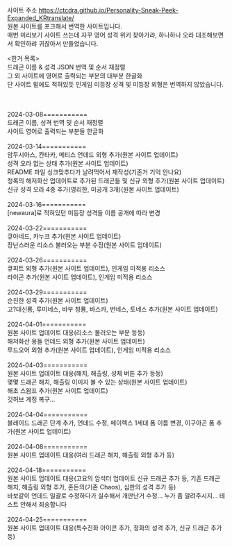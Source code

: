 사이트 주소
<a herf="https://ctcdra.github.io/Personality-Sneak-Peek-Expanded_KRtranslate/">https://ctcdra.github.io/Personality-Sneak-Peek-Expanded_KRtranslate/</a><br>
원본 사이트를 포크해서 번역한 사이트입니다.<br>
매번 미리보기 사이트 쓰는데 자꾸 영어 성격 위키 찾아가랴, 하나하나 오라 대조해보면서 확인하랴 귀찮아서 만들었습니다.<br>

&lt;한거 목록&gt;<br>
드래곤 이름 &amp; 성격 JSON 번역 및 순서 재정렬<br>
그 외 사이트에 영어로 출력되는 부분의 대부분 한글화<br>
단 사이트 밑에도 적혀있듯 인게임 미등장 성격 및 미등장 외형은 번역하지 않았습니다.<br>
<br><br><br>
2024-03-08===========<br>
드래곤 이름, 성격 번역 및 순서 재정렬<br>
사이트 영어로 출력되는 부분들 한글화<br>
<br>
2024-03-14===========<br>
암두시아스, 칸타카, 메티스 언데드 외형 추가(원본 사이트 업데이트)<br>
성격 오라 없는 상태 추가(원본 사이트 업데이트)<br>
README 파일 싱크맞추다가 날려먹어서 재작성(기존거 기억 안나요)<br>
청록의 해저화산 업데이트로 추가된 드래곤들 및 신규 외형 추가(원본 사이트 업데이트)<br>
신규 성격 오라 4종 추가(영리한, 미공개 3개)(원본 사이트 업데이트)<br>
<br>
2024-03-16===========<br>
[newaura]로 적혀있던 미등장 성격들 이름 공개에 따라 변경<br>
<br>
2024-03-22===========<br>
큐아네드, 카누크 추가(원본 사이트 업데이트)<br>
장난스러운 리소스 불러오는 부분 수정(원본 사이트 업데이트)<br>
<br>
2024-03-26===========<br>
큐피트 외형 추가(원본 사이트 업데이트), 인게임 미적용 리소스<br>
라이곤 추가(원본 사이트 업데이트), 인게임 미적용 리소스<br>
<br>
2024-03-29===========<br>
순진한 성격 추가(원본 사이트 업데이트)<br>
고?대신룡, 루미네스, 바부 청룡, 바스카, 번네스, 토네스 추가(원본 사이트 업데이트)<br>
<br>
2024-04-01===========<br>
원본 사이트 업데이트 대응(리소스 불러오는 부분 등등)<br>
해저화산 용들 언데드 외형 추가(원본 사이트 업데이트)<br>
루드오어 외형 추가(원본 사이트 업데이트), 인게임 미적용 리소스<br>
<br>
2024-04-03===========<br>
원본 사이트 업데이트 대응(해치, 해츨링, 성체 버튼 추가 등등)<br>
몇몇 드래곤 해치, 해츨링 이미지 볼 수 있는 상태(원본 사이트 업데이트)<br>
해초 스왐프 추가(원본 사이트 업데이트)<br>
깃허브 계정 복구...<br>
<br>
2024-04-04===========<br>
블레이드 드래곤 단계 추가, 언데드 수정, 페이렉스 1세대 폼 이름 변경, 이구아곤 폼 추가(원본 사이트 업데이트)<br>
<br>
2024-04-08===========<br>
원본 사이트 업데이트 대응(여러 드래곤 해치, 해츨링 외형 추가 등)<br>
<br>
2024-04-18===========<br>
원본 사이트 업데이트 대응(고요의 암석터 업데이트 신규 드래곤 추가 등, 기존 드래곤 해치, 해츨링 외형 추가, 혼돈의(기존 Chaos), 심판의 성격 추가 등)<br>
바보같이 언데드 일괄로 수정하다가 실수해서 개판난거 수정... 누가 좀 알려주시지... 테스트 안해서 죄송합니다<br>
<br>
2024-04-25===========<br>
원본 사이트 업데이트 대응(특수진화 아이콘 추가, 정화의 성격 추가, 신규 드래곤 추가 등)
